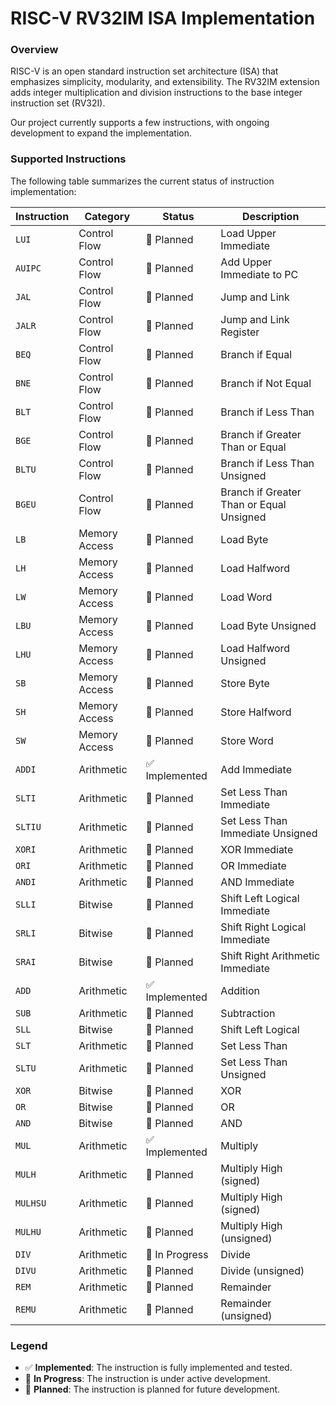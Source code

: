 # RISC-V RV32IM ISA Implementation
### Overview
RISC-V is an open standard instruction set architecture (ISA) that emphasizes simplicity, modularity, and extensibility. The RV32IM extension adds integer multiplication and division instructions to the base integer instruction set (RV32I).

Our project currently supports a few instructions, with ongoing development to expand the implementation.

### Supported Instructions
The following table summarizes the current status of instruction implementation:

| **Instruction** | **Category**      | **Status**         | **Description**                             |
|------------------|-------------------|--------------------|---------------------------------------------|
| `LUI`            | Control Flow      | 🚧 Planned         | Load Upper Immediate                        |
| `AUIPC`          | Control Flow      | 🚧 Planned         | Add Upper Immediate to PC                   |
| `JAL`            | Control Flow      | 🚧 Planned         | Jump and Link                               |
| `JALR`           | Control Flow      | 🚧 Planned         | Jump and Link Register                      |
| `BEQ`            | Control Flow      | 🚧 Planned         | Branch if Equal                             |
| `BNE`            | Control Flow      | 🚧 Planned         | Branch if Not Equal                         |
| `BLT`            | Control Flow      | 🚧 Planned         | Branch if Less Than                         |
| `BGE`            | Control Flow      | 🚧 Planned         | Branch if Greater Than or Equal             |
| `BLTU`           | Control Flow      | 🚧 Planned         | Branch if Less Than Unsigned                |
| `BGEU`           | Control Flow      | 🚧 Planned         | Branch if Greater Than or Equal Unsigned    |
| `LB`             | Memory Access     | 🚧 Planned         | Load Byte                                   |
| `LH`             | Memory Access     | 🚧 Planned         | Load Halfword                               |
| `LW`             | Memory Access     | 🚧 Planned         | Load Word                                   |
| `LBU`            | Memory Access     | 🚧 Planned         | Load Byte Unsigned                          |
| `LHU`            | Memory Access     | 🚧 Planned         | Load Halfword Unsigned                      |
| `SB`             | Memory Access     | 🚧 Planned         | Store Byte                                  |
| `SH`             | Memory Access     | 🚧 Planned         | Store Halfword                              |
| `SW`             | Memory Access     | 🚧 Planned         | Store Word                                  |
| `ADDI`           | Arithmetic        | ✅ Implemented     | Add Immediate                               |
| `SLTI`           | Arithmetic        | 🚧 Planned         | Set Less Than Immediate                     |
| `SLTIU`          | Arithmetic        | 🚧 Planned         | Set Less Than Immediate Unsigned            |
| `XORI`           | Arithmetic        | 🚧 Planned         | XOR Immediate                               |
| `ORI`            | Arithmetic        | 🚧 Planned         | OR Immediate                                |
| `ANDI`           | Arithmetic        | 🚧 Planned         | AND Immediate                               |
| `SLLI`           | Bitwise           | 🚧 Planned         | Shift Left Logical Immediate                |
| `SRLI`           | Bitwise           | 🚧 Planned         | Shift Right Logical Immediate               |
| `SRAI`           | Bitwise           | 🚧 Planned         | Shift Right Arithmetic Immediate            |
| `ADD`            | Arithmetic        | ✅ Implemented     | Addition                                    |
| `SUB`            | Arithmetic        | 🚧 Planned         | Subtraction                                 |
| `SLL`            | Bitwise           | 🚧 Planned         | Shift Left Logical                          |
| `SLT`            | Arithmetic        | 🚧 Planned         | Set Less Than                               |
| `SLTU`           | Arithmetic        | 🚧 Planned         | Set Less Than Unsigned                      |
| `XOR`            | Bitwise           | 🚧 Planned         | XOR                                         |
| `OR`             | Bitwise           | 🚧 Planned         | OR                                          |
| `AND`            | Bitwise           | 🚧 Planned         | AND                                         |
| `MUL`            | Arithmetic        | ✅ Implemented     | Multiply                                    |
| `MULH`           | Arithmetic        | 🚧 Planned         | Multiply High (signed)                      |
| `MULHSU`         | Arithmetic        | 🚧 Planned         | Multiply High (signed)                      |
| `MULHU`          | Arithmetic        | 🚧 Planned         | Multiply High (unsigned)                    |
| `DIV`            | Arithmetic        | 🚧 In Progress     | Divide                                      |
| `DIVU`           | Arithmetic        | 🚧 Planned         | Divide (unsigned)                           |
| `REM`            | Arithmetic        | 🚧 Planned         | Remainder                                   |
| `REMU`           | Arithmetic        | 🚧 Planned         | Remainder (unsigned)                        |


### Legend
* ✅ **Implemented**: The instruction is fully implemented and tested.
* 🚧 **In Progress**: The instruction is under active development.
* 🚧 **Planned**: The instruction is planned for future development.
